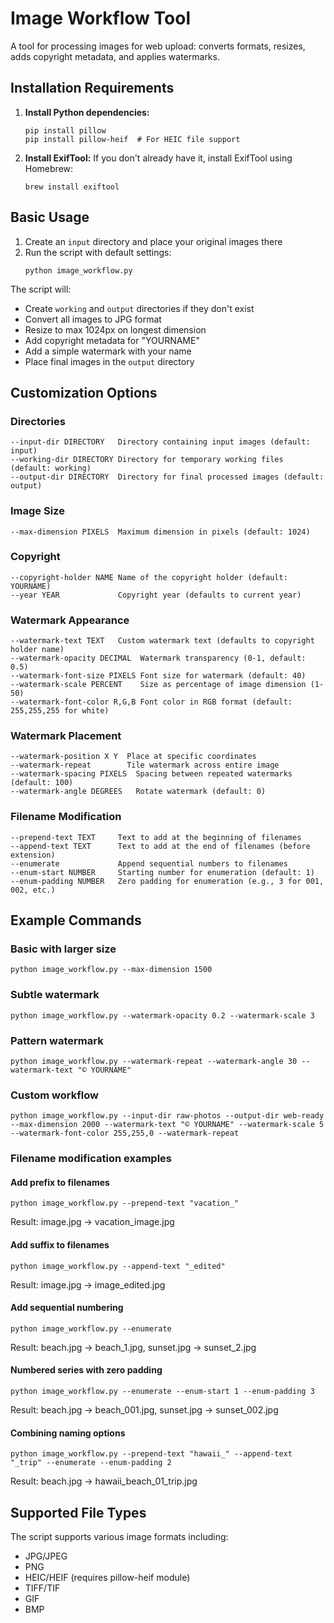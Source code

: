 # Image Workflow Tool

A tool for processing images for web upload: converts formats, resizes, adds copyright metadata, and applies watermarks.

## Installation Requirements

1. **Install Python dependencies:**
   ```
   pip install pillow
   pip install pillow-heif  # For HEIC file support
   ```

2. **Install ExifTool:**
   If you don't already have it, install ExifTool using Homebrew:
   ```
   brew install exiftool
   ```

## Basic Usage

1. Create an `input` directory and place your original images there
2. Run the script with default settings:
   ```
   python image_workflow.py
   ```

The script will:
- Create `working` and `output` directories if they don't exist
- Convert all images to JPG format
- Resize to max 1024px on longest dimension
- Add copyright metadata for "YOURNAME"
- Add a simple watermark with your name
- Place final images in the `output` directory

## Customization Options

### Directories
```
--input-dir DIRECTORY   Directory containing input images (default: input)
--working-dir DIRECTORY Directory for temporary working files (default: working)
--output-dir DIRECTORY  Directory for final processed images (default: output)
```

### Image Size
```
--max-dimension PIXELS  Maximum dimension in pixels (default: 1024)
```

### Copyright
```
--copyright-holder NAME Name of the copyright holder (default: YOURNAME)
--year YEAR             Copyright year (defaults to current year)
```

### Watermark Appearance
```
--watermark-text TEXT   Custom watermark text (defaults to copyright holder name)
--watermark-opacity DECIMAL  Watermark transparency (0-1, default: 0.5)
--watermark-font-size PIXELS Font size for watermark (default: 40)
--watermark-scale PERCENT    Size as percentage of image dimension (1-50)
--watermark-font-color R,G,B Font color in RGB format (default: 255,255,255 for white)
```

### Watermark Placement
```
--watermark-position X Y  Place at specific coordinates
--watermark-repeat        Tile watermark across entire image
--watermark-spacing PIXELS  Spacing between repeated watermarks (default: 100)
--watermark-angle DEGREES   Rotate watermark (default: 0)
```

### Filename Modification
```
--prepend-text TEXT     Text to add at the beginning of filenames
--append-text TEXT      Text to add at the end of filenames (before extension)
--enumerate             Append sequential numbers to filenames
--enum-start NUMBER     Starting number for enumeration (default: 1)
--enum-padding NUMBER   Zero padding for enumeration (e.g., 3 for 001, 002, etc.)
```

## Example Commands

### Basic with larger size
```
python image_workflow.py --max-dimension 1500
```

### Subtle watermark
```
python image_workflow.py --watermark-opacity 0.2 --watermark-scale 3
```

### Pattern watermark
```
python image_workflow.py --watermark-repeat --watermark-angle 30 --watermark-text "© YOURNAME"
```

### Custom workflow
```
python image_workflow.py --input-dir raw-photos --output-dir web-ready --max-dimension 2000 --watermark-text "© YOURNAME" --watermark-scale 5 --watermark-font-color 255,255,0 --watermark-repeat
```

### Filename modification examples

#### Add prefix to filenames
```
python image_workflow.py --prepend-text "vacation_"
```
Result: image.jpg → vacation_image.jpg

#### Add suffix to filenames
```
python image_workflow.py --append-text "_edited"
```
Result: image.jpg → image_edited.jpg

#### Add sequential numbering
```
python image_workflow.py --enumerate
```
Result: beach.jpg → beach_1.jpg, sunset.jpg → sunset_2.jpg

#### Numbered series with zero padding
```
python image_workflow.py --enumerate --enum-start 1 --enum-padding 3
```
Result: beach.jpg → beach_001.jpg, sunset.jpg → sunset_002.jpg

#### Combining naming options
```
python image_workflow.py --prepend-text "hawaii_" --append-text "_trip" --enumerate --enum-padding 2
```
Result: beach.jpg → hawaii_beach_01_trip.jpg

## Supported File Types

The script supports various image formats including:
- JPG/JPEG
- PNG
- HEIC/HEIF (requires pillow-heif module)
- TIFF/TIF
- GIF
- BMP
